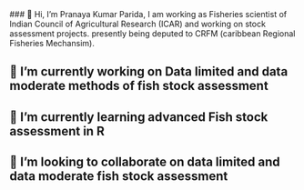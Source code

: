 <meta name="google-site-verification" content="MhwhkBqdsWLWs4lHtdrT31wLeNq8dsZORvwFdVw7RyQ" />
### 👋 Hi, I’m Pranaya Kumar Parida, I am working as Fisheries  scientist of Indian Council of Agricultural Research (ICAR) and working on stock assessment projects. presently being deputed to CRFM (caribbean Regional Fisheries Mechansim).


## 🔭 I’m currently working on Data limited and data moderate methods of fish stock assessment
## 🌱 I’m currently learning  advanced Fish stock assessment in R 
## 👯 I’m looking to collaborate on data limited and data moderate fish stock assessment 


<!--
**pranayaparida/pranayaparida** is a ✨ _special_ ✨ repository because its `README.md` (this file) appears on your GitHub profile.

Here are some ideas to get you started:

- 🔭 I’m currently working on ...
- 🌱 I’m currently learning ...
- 👯 I’m looking to collaborate on ...
- 🤔 I’m looking for help with ...
- 💬 Ask me about ...
- 📫 How to reach me: ...
- 😄 Pronouns: ...
- ⚡ Fun fact: ...
-->
